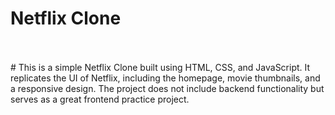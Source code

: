 # Netflix Clone
<br>
</br>
# This is a simple Netflix Clone built using HTML, CSS, and JavaScript. It replicates the UI of Netflix,     including the homepage, movie thumbnails, and a responsive design. The project does not include backend functionality but serves as a great frontend practice project.
